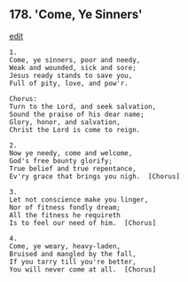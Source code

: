 
## 178.  'Come, Ye Sinners'
[edit](https://docs.google.com/document/d/1KZyHVFA6ZvasaNKGRzmB_JAVhMrDHk6P/edit?mode=html)



    1.
    Come, ye sinners, poor and needy,
    Weak and wounded, sick and sore;
    Jesus ready stands to save you,
    Full of pity, love, and pow'r.

    Chorus:
    Turn to the Lord, and seek salvation,
    Sound the praise of his dear name;
    Glory, honor, and salvation,
    Christ the Lord is come to reign.

    2.
    Now ye needy, come and welcome,
    God's free bounty glorify;
    True belief and true repentance,
    Ev'ry grace that brings you nigh.  [Chorus]

    3.
    Let not conscience make you linger,
    Nor of fitness fondly dream;
    All the fitness he requireth
    Is to feel our need of him.  [Chorus]

    4.
    Come, ye weary, heavy-laden,
    Bruised and mangled by the fall,
    If you tarry till you're better,
    You will never come at all.  [Chorus]
